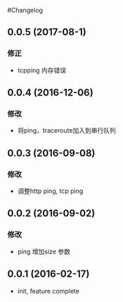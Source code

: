 #Changelog

## 0.0.5 (2017-08-1)
### 修正
* tcpping 内存错误

## 0.0.4 (2016-12-06)
### 修改
* 将ping，traceroute加入到串行队列

## 0.0.3 (2016-09-08)
### 修改
* 调整http ping, tcp ping

## 0.0.2 (2016-09-02)
### 修改
* ping 增加size 参数

## 0.0.1 (2016-02-17)
* init, feature complete
